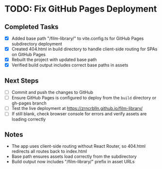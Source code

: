 # TODO: Fix GitHub Pages Deployment

## Completed Tasks

- [x] Added base path "/film-library/" to vite.config.ts for GitHub Pages subdirectory deployment
- [x] Created 404.html in build directory to handle client-side routing for SPAs on GitHub Pages
- [x] Rebuilt the project with updated base path
- [x] Verified build output includes correct base paths in assets

## Next Steps

- [ ] Commit and push the changes to GitHub
- [ ] Ensure GitHub Pages is configured to deploy from the `build` directory or gh-pages branch
- [ ] Test the live deployment at https://zrncrblln.github.io/film-library/
- [ ] If still blank, check browser console for errors and verify assets are loading correctly

## Notes

- The app uses client-side routing without React Router, so 404.html redirects all routes back to index.html
- Base path ensures assets load correctly from the subdirectory
- Build output now includes "/film-library/" prefix in asset URLs
